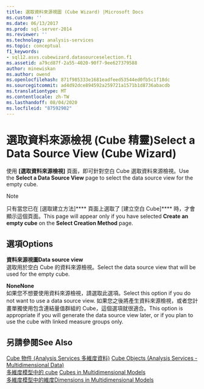 ```yaml
---
title: 選取資料來源視圖 (Cube Wizard) |Microsoft Docs
ms.custom: ''
ms.date: 06/13/2017
ms.prod: sql-server-2014
ms.reviewer: ''
ms.technology: analysis-services
ms.topic: conceptual
f1_keywords:
- sql12.asvs.cubewizard.datasourceselection.f1
ms.assetid: a79cd87f-2a55-4020-90f7-9ee627379588
author: minewiskan
ms.author: owend
ms.openlocfilehash: 871f985333e1681eadfeed53544ed0fb5c1f18dc
ms.sourcegitcommit: ad4d92dce894592a259721a1571b1d8736abacdb
ms.translationtype: MT
ms.contentlocale: zh-TW
ms.lasthandoff: 08/04/2020
ms.locfileid: "87592902"
---
```

# <a name="select-a-data-source-view-cube-wizard"></a><span data-ttu-id="7d2f9-102">選取資料來源檢視 (Cube 精靈)</span><span class="sxs-lookup"><span data-stu-id="7d2f9-102">Select a Data Source View (Cube Wizard)</span></span>
  <span data-ttu-id="7d2f9-103">使用 **[選取資料來源檢視]** 頁面，即可針對空白 Cube 選取資料來源檢視。</span><span class="sxs-lookup"><span data-stu-id="7d2f9-103">Use the **Select a Data Source View** page to select the data source view for the empty cube.</span></span>  
  
> [!NOTE]  
>  <span data-ttu-id="7d2f9-104">只有當您已在 [選取建立方法]\*\*\*\* 頁面上選取了 [建立空白 Cube]\*\*\*\* 時，才會顯示這個頁面。</span><span class="sxs-lookup"><span data-stu-id="7d2f9-104">This page will appear only if you have selected **Create an empty cube** on the **Select Creation Method** page.</span></span>  
  
## <a name="options"></a><span data-ttu-id="7d2f9-105">選項</span><span class="sxs-lookup"><span data-stu-id="7d2f9-105">Options</span></span>  
 <span data-ttu-id="7d2f9-106">**資料來源視圖**</span><span class="sxs-lookup"><span data-stu-id="7d2f9-106">**Data source view**</span></span>  
 <span data-ttu-id="7d2f9-107">選取用於空白 Cube 的資料來源檢視。</span><span class="sxs-lookup"><span data-stu-id="7d2f9-107">Select the data source view that will be used for the empty cube.</span></span>  
  
 <span data-ttu-id="7d2f9-108">**None**</span><span class="sxs-lookup"><span data-stu-id="7d2f9-108">**None**</span></span>  
 <span data-ttu-id="7d2f9-109">如果您不想要使用資料來源檢視，請選取此選項。</span><span class="sxs-lookup"><span data-stu-id="7d2f9-109">Select this option if you do not want to use a data source view.</span></span> <span data-ttu-id="7d2f9-110">如果您之後將產生資料來源檢視，或者您計畫單獨使用包含連結量值群組的 Cube，這個選項就很適合。</span><span class="sxs-lookup"><span data-stu-id="7d2f9-110">This option is appropriate if you will generate the data source view later, or if you plan to use the cube with linked measure groups only.</span></span>  
  
## <a name="see-also"></a><span data-ttu-id="7d2f9-111">另請參閱</span><span class="sxs-lookup"><span data-stu-id="7d2f9-111">See Also</span></span>  
 <span data-ttu-id="7d2f9-112">[Cube 物件 &#40;Analysis Services 多維度資料&#41;](multidimensional-models-olap-logical-cube-objects/cube-objects-analysis-services-multidimensional-data.md) </span><span class="sxs-lookup"><span data-stu-id="7d2f9-112">[Cube Objects &#40;Analysis Services - Multidimensional Data&#41;](multidimensional-models-olap-logical-cube-objects/cube-objects-analysis-services-multidimensional-data.md) </span></span>  
 <span data-ttu-id="7d2f9-113">[多維度模型中的 cube](multidimensional-models/cubes-in-multidimensional-models.md) </span><span class="sxs-lookup"><span data-stu-id="7d2f9-113">[Cubes in Multidimensional Models](multidimensional-models/cubes-in-multidimensional-models.md) </span></span>  
 [<span data-ttu-id="7d2f9-114">多維度模型中的維度</span><span class="sxs-lookup"><span data-stu-id="7d2f9-114">Dimensions in Multidimensional Models</span></span>](multidimensional-models/dimensions-in-multidimensional-models.md)  
  
  
